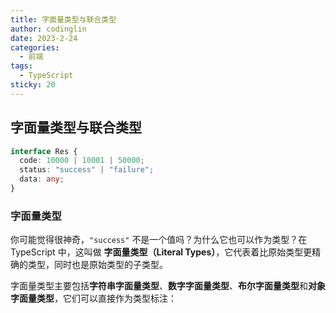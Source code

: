 ```yaml
---
title: 字面量类型与联合类型
author: codinglin
date: 2023-2-24
categories:
  - 前端
tags:
  - TypeScript
sticky: 20
---
```


## 字面量类型与联合类型

```ts
interface Res {
  code: 10000 | 10001 | 50000;
  status: "success" | "failure";
  data: any;
}
```

### 字面量类型

你可能觉得很神奇，`"success"` 不是一个值吗？为什么它也可以作为类型？在 TypeScript 中，这叫做 **字面量类型（Literal Types）**，它代表着比原始类型更精确的类型，同时也是原始类型的子类型。

字面量类型主要包括**字符串字面量类型**、**数字字面量类型**、**布尔字面量类型**和**对象字面量类型**，它们可以直接作为类型标注：

